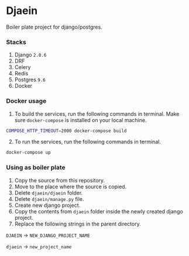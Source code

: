 # Djaein

Boiler plate project for django/postgres.

### Stacks
1. Django `2.0.6`
2. DRF
3. Celery
4. Redis
5. Postgres `9.6`
6. Docker

### Docker usage

1. To build the services, run the following commands in terminal. Make sure `docker-compose` is installed on your local machine.

```bash
COMPOSE_HTTP_TIMEOUT=2000 docker-compose build
```

2. To run the services, run the following commands in terminal.

```bash
docker-compose up
```

### Using as boiler plate
1. Copy the source from this repository.
2. Move to the place where the source is copied.
3. Delete `djaein/djaein` folder.
4. Delete `djaein/manage.py` file.
5. Create new django project.
6. Copy the contents from `djaein` folder inside the newly created django project.
7. Replace the following strings in the parent directory.

`DJAEIN` -> `NEW_DJANGO_PROJECT_NAME`

`djaein` -> `new_project_name`
